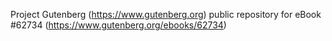 Project Gutenberg (https://www.gutenberg.org) public repository for
eBook #62734 (https://www.gutenberg.org/ebooks/62734)
